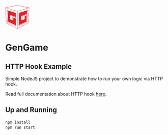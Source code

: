 <img src="../../.github/logo.png?raw=true" width="75">

# GenGame

## HTTP Hook Example

Simple NodeJS project to demonstrate how to run your own logic via HTTP hook.

Read full documentation about HTTP hook [here](https://gengame.rhinobytes.id/docs/hooks/http_server_hook).

## Up and Running

```
npm install
npm run start
```
